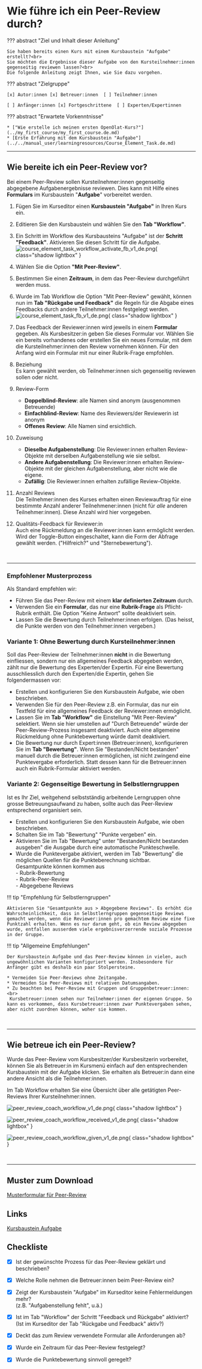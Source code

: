 # Wie führe ich ein Peer-Review durch?

??? abstract "Ziel und Inhalt dieser Anleitung"

    Sie haben bereits einen Kurs mit einem Kursbaustein "Aufgabe" erstellt?<br>
    Sie möchten die Ergebnisse dieser Aufgabe von den Kursteilnehmer:innen gegenseitig reviewen lassen?<br> 
    Die folgende Anleitung zeigt Ihnen, wie Sie dazu vorgehen.

??? abstract "Zielgruppe"

    [x] Autor:innen [x] Betreuer:innen  [ ] Teilnehmer:innen

    [ ] Anfänger:innen [x] Fortgeschrittene  [ ] Experten/Expertinnen


??? abstract "Erwartete Vorkenntnisse"

    * ["Wie erstelle ich meinen ersten OpenOlat-Kurs?"](../my_first_course/my_first_course.de.md)
    * [Erste Erfahrung mit dem Kursbaustein "Aufgabe"](../../manual_user/learningresources/Course_Element_Task.de.md)


---

## Wie bereite ich ein Peer-Review vor?

Bei einem Peer-Review sollen Kursteilnehmer:innen gegenseitig abgegebene Aufgabenergebnisse reviewen. Dies kann mit Hilfe eines **Formulars** im Kursbaustein "**Aufgabe**" vorbereitet werden. 

1. Fügen Sie im Kurseditor einen **Kursbaustein "Aufgabe"** in Ihren Kurs ein.

2. Editieren Sie den Kursbaustein und wählen Sie den **Tab "Workflow"**.

3. Ein Schritt im Workflow des Kursbausteins "Aufgabe" ist der **Schritt "Feedback"**. Aktivieren Sie diesen Schritt für die Aufgabe.
![course_element_task_workflow_activate_fb_v1_de.png](assets/course_element_task_workflow_activate_fb_v1_de.png){ class="shadow lightbox" }

4. Wählen Sie die Option **"Mit Peer-Review"**. 

5. Bestimmen Sie einen **Zeitraum**, in dem das Peer-Review durchgeführt werden muss.

6. Wurde im Tab Workflow die Option "Mit Peer-Review" gewählt, können nun im **Tab "Rückgabe und Feedback"** die Regeln für die Abgabe eines Feedbacks durch andere Teilnehmer:innen festgelegt werden. 
![course_element_task_fb_v1_de.png](assets/course_element_task_fb_v1_de.png){ class="shadow lightbox" }

7. Das Feedback der Reviewer:innen wird jeweils in einem **Formular** gegeben. Als Kursbesitzer:in geben Sie dieses Formular vor. Wählen Sie ein bereits vorhandenes oder erstellen Sie ein neues Formular, mit dem die Kursteilnehmer:innen den Review vornehmen können. Für den Anfang wird ein Formular mit nur einer Rubrik-Frage empfohlen.

8. Beziehung<br>
Es kann gewählt werden, ob Teilnehmer:innen sich gegenseitig reviewen sollen oder nicht.

9. Review-Form<br>
    * **Doppelblind-Review**: alle Namen sind anonym (ausgenommen Betreuende)
    * **Einfachblind-Review**: Name des Reviewers/der Reviewerin ist anonym
    * **Offenes Review**: Alle Namen sind ersichtlich.

10. Zuweisung<br>
    * **Dieselbe Aufgabenstellung**: Die Reviewer:innen erhalten Review-Objekte mit derselben Aufgabenstellung wie sie selbst.
    * **Andere Aufgabenstellung**: Die Reviewer:innen erhalten Review-Objekte mit der gleichen Aufgabenstellung, aber nicht wie die eigene.
    * **Zufällig**: Die Reviewer:innen erhalten zufällige Review-Objekte.

11. Anzahl Reviews<br>
Die Teilnehmer:innen des Kurses erhalten einen Reviewauftrag für eine bestimmte Anzahl anderer Teilnehmener:innen (nicht für *alle* anderen Teilnehmer:innen). Diese Anzahl wird hier vorgegeben.

12. Qualitäts-Feedback für Reviewer:in<br>
Auch eine Rückmeldung an die Reviewer:innen kann ermöglicht werden. Wird der Toggle-Button eingeschaltet, kann die Form der Abfrage gewählt werden. ("Hilfreich?" und "Sternebewertung").

<br>

---

### Empfohlener Musterprozess
Als Standard empfehlen wir:

- Führen Sie das Peer-Review mit einem **klar definierten Zeitraum** durch.
- Verwenden Sie ein **Formular**, das nur eine **Rubrik-Frage** als Pflicht-Rubrik enthält. Die Option "Keine Antwort" sollte deaktiviert sein. 
- Lassen Sie die Bewertung durch Teilnehmer:innen erfolgen. (Das heisst, die Punkte werden von den Teilnehmer:innen vergeben.)





### Variante 1: Ohne Bewertung durch Kursteilnehmer:innen

Soll das Peer-Review der Teilnehmer:innen **nicht** in die Bewertung einfliessen, sondern nur ein allgemeines Feedback abgegeben werden, zählt nur die Bewertung des Experten/der Expertin. Für eine Bewertung ausschliesslich durch den Experten/die Expertin, gehen Sie folgendermassen vor:

* Erstellen und konfigurieren Sie den Kursbaustein Aufgabe, wie oben beschrieben.
* Verwenden Sie für den Peer-Review z.B. ein Formular, das nur ein Textfeld für eine allgemeines Feedback der Reviewer:innen ermöglicht. 
* Lassen Sie im **Tab "Workflow"** die Einstellung "Mit Peer-Review" selektiert. Wenn sie hier umstellen auf "Durch Betreuende" würde der Peer-Review-Prozess insgesamt deaktiviert. Auch eine allgemeine Rückmeldung ohne Punktebewertung würde damit deaktiviert.
* Die Bewertung nur durch Expert:innen (Betreuer:innen), konfigurieren Sie im **Tab "Bewertung"**. Wenn Sie "Bestanden/Nicht bestanden" manuell durch die Betreuer:innen ermöglichen, ist nicht zwingend eine Punktevergabe erforderlich. Statt dessen kann für die Betreuer:innen auch ein Rubrik-Formular aktiviert werden.


### Variante 2: Gegenseitige Bewertung in Selbstlerngruppen

Ist es Ihr Ziel, weitgehend selbstständig arbeitende Lerngruppen ohne grosse Betreuungsaufwand zu haben, sollte auch das Peer-Review entsprechend organisiert sein.

* Erstellen und konfigurieren Sie den Kursbaustein Aufgabe, wie oben beschrieben.
* Schalten Sie im Tab "Bewertung" "Punkte vergeben" ein.
* Aktivieren Sie im Tab "Bewertung" unter "Bestanden/Nicht bestanden ausgeben" die Ausgabe durch eine automatische Punkteschwelle.
* Wurde die Punktevergabe aktiviert, werden im Tab "Bewertung" die möglichen Quellen für die Punkteberechnung sichtbar.<br>
Gesamtpunkte können kommen aus<br>
\- Rubrik-Bewertung<br>
\- Rubrik-Peer-Review<br>
\- Abgegebene Reviews

!!! tip "Empfehlung für Selbstlerngruppen"

    Aktivieren Sie "Gesamtpunkte aus > Abgegebene Reviews". Es erhöht die Wahrscheinlichkeit, dass in Selbstlerngruppen gegenseitige Reviews gemacht werden, wenn die Reviewer:innen pro gemachtem Review eine fixe Punktzahl erhalten. Wenn es nur darum geht, ob ein Review abgegeben wurde, entfallen ausserdem viele ergebnisverzerrende soziale Prozesse in der Gruppe.


!!! tip "Allgemeine Empfehlungen"

    Der Kursbaustein Aufgabe und das Peer-Review können in vielen, auch ungewöhnlichen Varianten konfiguriert werden. Insbesondere für Anfänger gibt es deshalb ein paar Stolpersteine.
    
    * Vermeiden Sie Peer-Reviews ohne Zeitangabe.
    * Vermeiden Sie Peer-Reviews mit relativen Datumsangaben.
    * Zu beachten bei Peer-Review mit Gruppen und Gruppenbetreuer:innen:<br>
     Kursbetreuer:innen sehen nur Teilnehmer:innen der eigenen Gruppe. So kann es vorkommen, dass Kursbetreuer:innen zwar Punktevergaben sehen, aber nicht zuordnen können, woher sie kommen.
     

<br>

---

## Wie betreue ich ein Peer-Review?

Wurde das Peer-Review vom Kursbesitzer/der Kursbesitzerin vorbereitet, können Sie als Betreuer:in im Kursmenü einfach auf den entsprechenden Kursbaustein mit der Aufgabe klicken. Sie erhalten als Betreuer:in dann eine andere Ansicht als die Teilnehmer:innen. 

Im Tab Workflow erhalten Sie eine Übersicht über alle getätigten Peer-Reviews Ihrer Kursteilnehmer:innen. 

![peer_review_coach_workflow_v1_de.png](assets/peer_review_coach_workflow_v1_de.png){ class="shadow lightbox" }

![peer_review_coach_workflow_received_v1_de.png](assets/peer_review_coach_workflow_received_v1_de.png){ class="shadow lightbox" }

![peer_review_coach_workflow_given_v1_de.png](assets/peer_review_coach_workflow_given_v1_de.png){ class="shadow lightbox" }


<br>

---

## Muster zum Download

[Musterformular für Peer-Review](assets/Musterformular_PeerReview.zip)


## Links

[Kursbaustein Aufgabe](../../manual_user/learningresources/Course_Element_Task.de.md)



## Checkliste

- [x] Ist der gewünschte Prozess für das Peer-Review geklärt und beschrieben?
- [x] Welche Rolle nehmen die Betreuer:innen beim Peer-Review ein?
- [x] Zeigt der Kursbaustein "Aufgabe" im Kurseditor keine Fehlermeldungen mehr?<br> (z.B. "Aufgabenstellung fehlt", u.ä.)
- [x] Ist im Tab "Workflow" der Schritt "Feedback und Rückgabe" aktiviert? (Ist im Kurseditor der Tab "Rückgabe und Feedback" aktiv?)
- [x] Deckt das zum Review verwendete Formular alle Anforderungen ab?
- [x] Wurde ein Zeitraum für das Peer-Review festgelegt?
- [x] Wurde die Punktebewertung sinnvoll geregelt?


